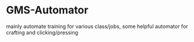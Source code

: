 # GMS-Automator
mainly automate training for various class/jobs, some helpful automator for crafting and clicking/pressing

